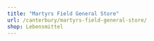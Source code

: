 ```yaml
---
title: "Martyrs Field General Store"
url: /canterbury/martyrs-field-general-store/
shop: Lebensmittel
---
```

